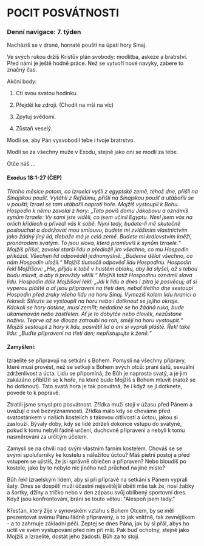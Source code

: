 # POCIT POSVÁTNOSTI

### Denní navigace: 7. týden

Nacházíš se v drsné, hornaté poušti na úpatí hory Sinaj.

Ve svých rukou držíš Kristův plán svobody: modlitba, askeze a bratrství. Před námi je ještě hodně práce. Než se vytvoří nové navyky, zabere to značný čas.

Akční body:
1. Cti svou svatou hodinku.

2. Přejděi ke zdroji. (Chodit na mši na víc)

3. Zpytuj svědomí.

4. Zůstaň veselý.

Modli se, aby Pán vysvobodil tebe i tvoje bratrstvo.

Modli se za všechny muže v Exodu, stejně jako oni se modlí za tebe.

Otče náš …


#### Exodus 18:1-27 (ČEP)
*Třetího měsíce potom, co Izraelci vyšli z egyptské země, téhož dne, přišli na Sínajskou poušť. Vytáhli z Refídimu, přišli na Sínajskou poušť a utábořili se v poušti; Izrael se tam utábořil naproti hoře. Mojžíš vystoupil k Bohu. Hospodin k němu zavolal z hory: „Toto povíš domu Jákobovu a oznámíš synům Izraele: Vy sami jste viděli, co jsem učinil Egyptu. Nesl jsem vás na orlích křídlech a přivedl vás k sobě. Nyní tedy, budete-li mě skutečně poslouchat a dodržovat mou smlouvu, budete mi zvláštním vlastnictvím jako žádný jiný lid, třebaže má je celá země. Budete mi královstvím kněží, pronárodem svatým. To jsou slova, která promluvíš k synům Izraele.“ Mojžíš přišel, zavolal starší lidu a předložil jim všechno, co mu Hospodin přikázal. Všechen lid odpověděl jednomyslně: „Budeme dělat všechno, co nám Hospodin uložil.“ Mojžíš tlumočil odpověď lidu Hospodinu. Hospodin řekl Mojžíšovi: „Hle, přijdu k tobě v hustém oblaku, aby lid slyšel, až s tebou budu mluvit, a aby ti provždy věřili.“ Mojžíš totiž Hospodinu oznámil slova lidu. Hospodin dále Mojžíšovi řekl: „Jdi k lidu a dnes i zítra je posvěcuj; ať si vyperou pláště a ať jsou připraveni na třetí den, neboť třetího dne sestoupí Hospodin před zraky všeho lidu na horu Sínaj. Vymezíš kolem lidu hranici a řekneš: Střezte se vystoupit na horu nebo i dotknout se jejího okraje. Kdokoli se hory dotkne, musí zemřít; nedotkne se ho žádná ruka, bude ukamenován nebo zastřelen. Ať je to dobytče nebo člověk, nezůstane naživu. Teprve až se dlouze zatroubí na roh, smějí na horu vystoupit.“ Mojžíš sestoupil z hory k lidu, posvětil lid a oni si vyprali pláště. Řekl také lidu: „Buďte připraveni na třetí den; nepřistupujte k ženě.“*

#### Zamyšlení:
Izraelité se připravují na setkání s Bohem. Pomysli na všechny přípravy, které musí provést, než se setkají s Bohem svých otců: praní šatů, sexuální zdrženlivost a úcta. Lidu se připomíná, že Bůh je naprosto svatý, a je jim zakázáno přiblížit se k hoře, na které bude Mojžíš s Bohem mluvit (natož se ho dotknout). Tato svatá hora je tak posvátná, že i když se jí dotknete, povede to k popravě.

Ztratili jsme smysl pro posvátnost. Zřídka muži stojí v úžasu před Pánem a uvažují o své bezvýznamnosti. Zřídka málo kdy se chováme před svatostánkem v našich kostelích s takovou citlivostí a úctou, jakou si zaslouží. Bývaly doby, kdy se lidé zdrželi dokonce vstupu do svatyně, pokud k tomu nebyli řádně určení, duchovně připraveni a nebyli k tomu nasměrováni za určitým účelem.

Zamysli se na chvíli nad svým vlastním farním kostelem. Chováš se  se svými spolufarníky ke kostelu s náležitou úctou? Máš pietní postoj a před vstupem se ujistíš, že jsi správně oblečen a připraven? Nebo bloudíš po kostele, jako by to nebylo nic jiného než průchod na jiné místo?

Bůh řekl izraelským lidem, aby si při přípravě na setkání s Pánem vyprali šaty. Dnes se dospělí muži účastní nejsvětější oběti mše tak že, nosí žabky a šortky, džíny a tričko nebo v den zápasu svůj oblíbený sportovní dres. Když jsou konfrontování, brání se touto větou: "Alespoň jsem tady."

Křesťan, který žije v synovském vztahu s Bohem Otcem, by se měl prezentovat svému Pánu řádně připravený, a to jak vnitřně, tak zevnějškem - a to zahrnuje základní péči. Zeptej se dnes Pána, jak by si přál, abys ho uctil ve svém vystupování před ním při mši. Pak buď ochotný, stejně jako Mojžíš a Izraelité, dostát jeho žádosti. Bůh za to stojí. 

